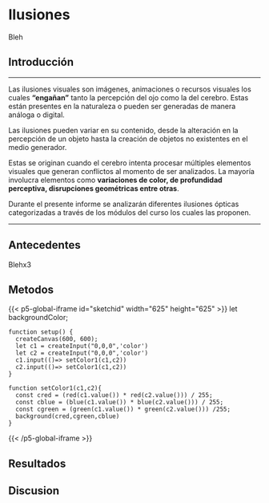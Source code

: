 # Ilusiones
Bleh
## **Introducción**
---
Las ilusiones visuales son imágenes, animaciones o recursos visuales los cuales **“engañan”** tanto la percepción del ojo como la del cerebro. Estas están presentes en la naturaleza o pueden ser generadas de manera análoga o digital.

Las ilusiones pueden variar en su contenido, desde la alteración en la percepción de un objeto hasta la creación de objetos no existentes en el medio generador.

Estas se originan cuando el cerebro intenta procesar múltiples elementos visuales que generan conflictos al momento de ser analizados. La mayoría involucra elementos como **variaciones de color, de profundidad perceptiva, disrupciones geométricas entre otras**.

Durante el presente informe se analizarán diferentes ilusiones ópticas categorizadas a través de los módulos del curso los cuales las proponen.

---
## Antecedentes
Blehx3
## Metodos
{{< p5-global-iframe id="sketchid"  width="625" height="625" >}}
    let backgroundColor;

    function setup() {
      createCanvas(600, 600);
      let c1 = createInput("0,0,0",'color')
      let c2 = createInput("0,0,0",'color')
      c1.input(()=> setColor1(c1,c2))
      c2.input(()=> setColor1(c1,c2))
    }

    function setColor1(c1,c2){
      const cred = (red(c1.value()) * red(c2.value())) / 255;
      const cblue = (blue(c1.value()) * blue(c2.value())) / 255;
      const cgreen = (green(c1.value()) * green(c2.value())) /255;
      background(cred,cgreen,cblue)
    }
    
{{< /p5-global-iframe >}}


## Resultados

## Discusion
